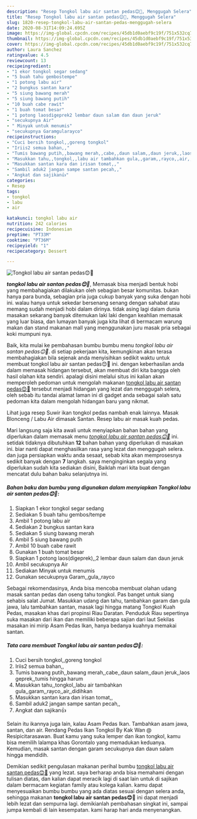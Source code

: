 ```yaml
---
description: "Resep Tongkol labu air santan pedas😊💟, Menggugah Selera"
title: "Resep Tongkol labu air santan pedas😊💟, Menggugah Selera"
slug: 1820-resep-tongkol-labu-air-santan-pedas-menggugah-selera
date: 2020-08-31T14:09:24.695Z
image: https://img-global.cpcdn.com/recipes/45db1d0aebf9c19f/751x532cq70/tongkol-labu-air-santan-pedas😊💟-foto-resep-utama.jpg
thumbnail: https://img-global.cpcdn.com/recipes/45db1d0aebf9c19f/751x532cq70/tongkol-labu-air-santan-pedas😊💟-foto-resep-utama.jpg
cover: https://img-global.cpcdn.com/recipes/45db1d0aebf9c19f/751x532cq70/tongkol-labu-air-santan-pedas😊💟-foto-resep-utama.jpg
author: Laura Sanchez
ratingvalue: 4.5
reviewcount: 13
recipeingredient:
- "1 ekor tongkol segar sedang"
- "5 buah tahu gembostempe"
- "1 potong labu air"
- "2 bungkus santan kara"
- "5 siung bawang merah"
- "5 siung bawang putih"
- "10 buah cabe rawit"
- "1 buah tomat besar"
- "1 potong laosdigeprek2 lembar daun salam dan daun jeruk"
- "secukupnya Air"
- " Minyak untuk menumis"
- "secukupnya Garamgularayco"
recipeinstructions:
- "Cuci bersih tongkol,,goreng tongkol"
- "Iriis2 semua bahan,,"
- "Tumis bawang putih,,bawang merah,,cabe,,daun salam,,daun jeruk,,laos geprek,,tumis hingga harum"
- "Masukkan tahu,,tongkol,,labu air tambahkan gula,,garam,,rayco,,air,,didihkan"
- "Masukkan santan kara dan irisan tomat,,"
- "Sambil aduk2 jangan sampe santan pecah,,"
- "Angkat dan sajikan👍"
categories:
- Resep
tags:
- tongkol
- labu
- air

katakunci: tongkol labu air 
nutrition: 242 calories
recipecuisine: Indonesian
preptime: "PT33M"
cooktime: "PT36M"
recipeyield: "1"
recipecategory: Dessert

---
```



![Tongkol labu air santan pedas😊💟](https://img-global.cpcdn.com/recipes/45db1d0aebf9c19f/751x532cq70/tongkol-labu-air-santan-pedas😊💟-foto-resep-utama.jpg)

<b><i>tongkol labu air santan pedas😊💟</i></b>, Memasak bisa menjadi bentuk hobi yang membahagiakan dilakukan oleh sebagian besar komunitas. bukan hanya para bunda, sebagian pria juga cukup banyak yang suka dengan hobi ini. walau hanya untuk sekedar bersenang senang dengan sahabat atau memang sudah menjadi hobi dalam dirinya. tidak asing lagi dalam dunia masakan sekarang banyak ditemukan laki laki dengan keahlian memasak yang luar biasa, dan lumayan banyak juga kita lihat di bermacam warung makan dan stand makanan mall yang menggunakan juru masak pria sebagai koki mumpuni nya.

Baik, kita mulai ke pembahasan bumbu bumbu menu <i>tongkol labu air santan pedas😊💟</i>. di setiap pekerjaan kita, kemungkinan akan terasa membahagiakan bila sejenak anda menyisihkan sedikit waktu untuk membuat tongkol labu air santan pedas😊💟 ini. dengan keberhasilan anda dalam memasak hidangan tersebut, akan membuat diri kita bangga oleh hasil olahan kita sendiri. apalagi disini melalui situs ini kalian akan memperoleh pedoman untuk mengolah makanan <u>tongkol labu air santan pedas😊💟</u> tersebut menjadi hidangan yang lezat dan menggugah selera, oleh sebab itu tandai alamat laman ini di gadget anda sebagai salah satu pedoman kita dalam mengolah hidangan baru yang nikmat.

Lihat juga resep Suwir ikan tongkol pedas nambah enak lainnya. Masak Blonceng / Labu Air dimasak Santan. Resep labu air masak kuah pedas.


Mari langsung saja kita awali untuk menyiapkan bahan bahan yang diperlukan dalam memasak menu <u><i>tongkol labu air santan pedas😊💟</i></u> ini. setidak tidaknya dibutuhkan <b>12</b> bahan bahan yang diperlukan di masakan ini. biar nanti dapat menghasilkan rasa yang lezat dan menggugah selera. dan juga persiapkan waktu anda sesaat, sebab kita akan memprosesnya sedikit banyak dengan <b>7</b> langkah. saya menginginkan segala yang diperlukan sudah kita sediakan disini, Baiklah mari kita buat dengan mencatat dulu bahan baku selanjutnya ini.

<!--inarticleads1-->

##### Bahan baku dan bumbu yang digunakan dalam menyiapkan Tongkol labu air santan pedas😊💟:

1. Siapkan 1 ekor tongkol segar sedang
1. Sediakan 5 buah tahu gembos/tempe
1. Ambil 1 potong labu air
1. Sediakan 2 bungkus santan kara
1. Sediakan 5 siung bawang merah
1. Ambil 5 siung bawang putih
1. Ambil 10 buah cabe rawit
1. Gunakan 1 buah tomat besar
1. Siapkan 1 potong laos(digeprek),,2 lembar daun salam dan daun jeruk
1. Ambil secukupnya Air
1. Sediakan  Minyak untuk menumis
1. Gunakan secukupnya Garam,,gula,,rayco


Sebagai rekomendasinya, Anda bisa mencoba membuat olahan udang masak santan pedas dan oseng tahu tongkol. Pas banget untuk siang sehabis salat Jumat. Masukkan udang dan tahu, tambahkan garam dan gula jawa, lalu tambahkan santan, masak lagi hingga matang Tongkol Kuah Pedas, masakan khas dari propinsi Riau Daratan. Penduduk Riau sepertinya suka masakan dari ikan dan memiliki beberapa sajian dari laut Sekilas masakan ini mirip Asam Pedas Ikan, hanya bedanya kuahnya memakai santan. 

<!--inarticleads2-->

##### Tata cara membuat Tongkol labu air santan pedas😊💟:

1. Cuci bersih tongkol,,goreng tongkol
1. Iriis2 semua bahan,,
1. Tumis bawang putih,,bawang merah,,cabe,,daun salam,,daun jeruk,,laos geprek,,tumis hingga harum
1. Masukkan tahu,,tongkol,,labu air tambahkan gula,,garam,,rayco,,air,,didihkan
1. Masukkan santan kara dan irisan tomat,,
1. Sambil aduk2 jangan sampe santan pecah,,
1. Angkat dan sajikan👍


Selain itu ikannya juga lain, kalau Asam Pedas Ikan. Tambahkan asam jawa, santan, dan air. Rendang Pedas Ikan Tongkol By Kak Wan @ Resipicitarasawan. Buat kamu yang suka lemper dan ikan tongkol, kamu bisa memilih lalampa khas Gorontalo yang memadukan keduanya. Kemudian, masak santan dengan garam secukupnya dan daun salam hingga mendidih. 

Demikian sedikit pengulasan makanan perihal bumbu <u>tongkol labu air santan pedas😊💟</u> yang lezat. saya berharap anda bisa memahami dengan tulisan diatas, dan kalian dapat meracik lagi di saat lain untuk di sajikan dalam bermacam kegiatan family atau kolega kalian. kamu dapat menyesuaikan bumbu bumbu yang ada diatas sesuai dengan selera anda, sehingga makanan <b>tongkol labu air santan pedas😊💟</b> ini dapat menjadi lebih lezat dan sempurna lagi. demikianlah pembahasan singkat ini, sampai jumpa kembali di lain kesempatan. kami harap hari anda menyenangkan.

